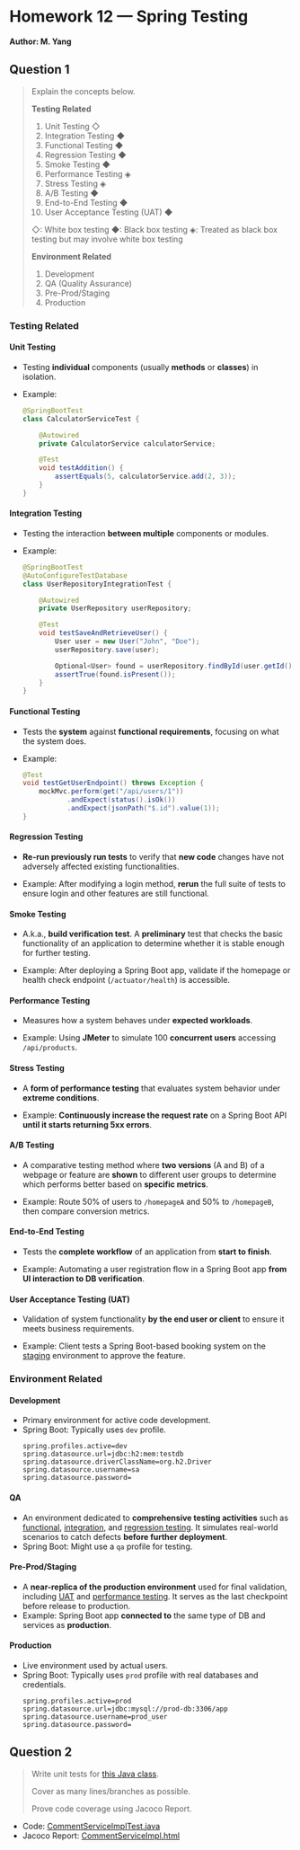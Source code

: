 # Homework 12 — Spring Testing
**Author: M. Yang**

## Question 1
> Explain the concepts below.
> 
> **Testing Related**
> 1. Unit Testing ◇
> 2. Integration Testing ◆
> 3. Functional Testing ◆
> 4. Regression Testing ◆
> 5. Smoke Testing ◆
> 6. Performance Testing ◈
> 7. Stress Testing ◈
> 8. A/B Testing ◆
> 9. End-to-End Testing ◆
> 10. User Acceptance Testing (UAT) ◆
>
> ◇: White box testing
> ◆: Black box testing
> ◈: Treated as black box testing but may involve white box testing
> 
> **Environment Related**
> 1. Development
> 2. QA (Quality Assurance)
> 3. Pre-Prod/Staging
> 4. Production

### Testing Related

#### Unit Testing
- Testing **individual** components (usually **methods** or **classes**) in isolation.

- Example:
    ```java
    @SpringBootTest
    class CalculatorServiceTest {
    
        @Autowired
        private CalculatorService calculatorService;
    
        @Test
        void testAddition() {
            assertEquals(5, calculatorService.add(2, 3));
        }
    }
    ```

#### Integration Testing
- Testing the interaction **between multiple** components or modules.

- Example:
    ```java
    @SpringBootTest
    @AutoConfigureTestDatabase
    class UserRepositoryIntegrationTest {
    
        @Autowired
        private UserRepository userRepository;
    
        @Test
        void testSaveAndRetrieveUser() {
            User user = new User("John", "Doe");
            userRepository.save(user);
    
            Optional<User> found = userRepository.findById(user.getId());
            assertTrue(found.isPresent());
        }
    }
    ```

#### Functional Testing
- Tests the **system** against **functional requirements**, focusing on what the system does.

- Example:
    ```java
    @Test
    void testGetUserEndpoint() throws Exception {
        mockMvc.perform(get("/api/users/1"))
               .andExpect(status().isOk())
               .andExpect(jsonPath("$.id").value(1));
    }
    ```

#### Regression Testing
- **Re-run previously run tests** to verify that **new code** changes have not adversely affected existing functionalities.

- Example: After modifying a login method, **rerun** the full suite of tests to ensure login and other features are still functional.

#### Smoke Testing
- A.k.a., **build verification test**.
A **preliminary** test that checks the basic functionality of an application to determine whether it is stable enough for further testing.

- Example: After deploying a Spring Boot app, validate if the homepage or health check endpoint (`/actuator/health`) is accessible.

#### Performance Testing
- Measures how a system behaves under **expected workloads**.

- Example: Using **JMeter** to simulate 100 **concurrent users** accessing `/api/products`.

#### Stress Testing
- A **form of performance testing** that evaluates system behavior under **extreme conditions**.

- Example: **Continuously increase the request rate** on a Spring Boot API **until it starts returning 5xx errors**.

#### A/B Testing
- A comparative testing method where **two versions** (A and B) of a webpage or feature are **shown** to different user groups to determine which performs better based on **specific metrics**.

- Example: Route 50% of users to `/homepageA` and 50% to `/homepageB`, then compare conversion metrics.

#### End-to-End Testing
- Tests the **complete workflow** of an application from **start to finish**.

- Example: Automating a user registration flow in a Spring Boot app **from UI interaction to DB verification**.

#### User Acceptance Testing (UAT)
- Validation of system functionality **by the end user or client** to ensure it meets business requirements.

- Example: Client tests a Spring Boot-based booking system on the [staging](#pre-prodstaging) environment to approve the feature.


### Environment Related

#### Development
- Primary environment for active code development.
- Spring Boot: Typically uses `dev` profile.
    ```properties
    spring.profiles.active=dev
    spring.datasource.url=jdbc:h2:mem:testdb
    spring.datasource.driverClassName=org.h2.Driver
    spring.datasource.username=sa
    spring.datasource.password=
    ```

#### QA
- An environment dedicated to **comprehensive testing activities** such as [functional](#functional-testing), [integration](#integration-testing), and [regression testing](#regression-testing).
It simulates real-world scenarios to catch defects **before further deployment**.
- Spring Boot: Might use a `qa` profile for testing.

#### Pre-Prod/Staging
- A **near-replica of the production environment** used for final validation, including [UAT](#user-acceptance-testing-uat) and [performance testing](#performance-testing).
It serves as the last checkpoint before release to production.
- Example: Spring Boot app **connected to** the same type of DB and services as **production**.

#### Production
- Live environment used by actual users.
- Spring Boot: Typically uses `prod` profile with real databases and credentials.
    ```properties
    spring.profiles.active=prod
    spring.datasource.url=jdbc:mysql://prod-db:3306/app
    spring.datasource.username=prod_user
    spring.datasource.password=
    ```


## Question 2
> Write unit tests for [this Java class](https://github.com/CTYue/springboot-redbook/blob/10_testing/src/main/java/com/chuwa/redbook/service/impl/CommentServiceImpl.java).
>
> Cover as many lines/branches as possible.
> 
> Prove code coverage using Jacoco Report.

* Code: [CommentServiceImplTest.java](../Coding/HW12/Question2/CommentServiceImplTest.java)
* Jacoco Report: [CommentServiceImpl.html](../Coding/HW12/Question2/CommentServiceImpl.html)
